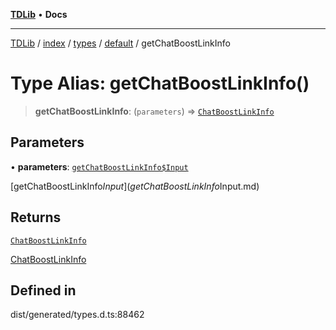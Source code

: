 [**TDLib**](../../../../../../README.md) • **Docs**

***

[TDLib](../../../../../../modules.md) / [index](../../../../../README.md) / [types](../../../README.md) / [default](../README.md) / getChatBoostLinkInfo

# Type Alias: getChatBoostLinkInfo()

> **getChatBoostLinkInfo**: (`parameters`) => [`ChatBoostLinkInfo`](ChatBoostLinkInfo.md)

## Parameters

• **parameters**: [`getChatBoostLinkInfo$Input`](getChatBoostLinkInfo$Input.md)

[getChatBoostLinkInfo$Input](getChatBoostLinkInfo$Input.md)

## Returns

[`ChatBoostLinkInfo`](ChatBoostLinkInfo.md)

[ChatBoostLinkInfo](ChatBoostLinkInfo.md)

## Defined in

dist/generated/types.d.ts:88462
